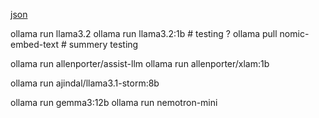 [json](https://github.com/ollama/ollama/blob/main/docs/api.md)

ollama run llama3.2
ollama run llama3.2:1b # testing ?
ollama pull nomic-embed-text # summery testing

ollama run allenporter/assist-llm
ollama run allenporter/xlam:1b

ollama run ajindal/llama3.1-storm:8b

ollama run gemma3:12b
ollama run nemotron-mini